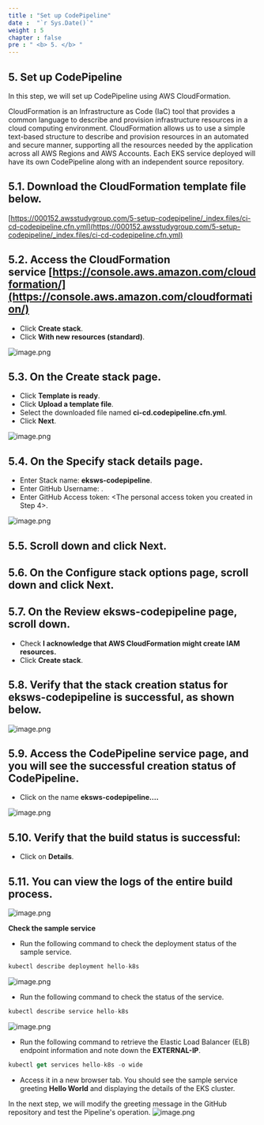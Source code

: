 ```yaml
---
title : "Set up CodePipeline"
date :  "`r Sys.Date()`" 
weight : 5 
chapter : false
pre : " <b> 5. </b> "
---
```

## **5. Set up CodePipeline**

In this step, we will set up CodePipeline using AWS CloudFormation.

CloudFormation is an Infrastructure as Code (IaC) tool that provides a common language to describe and provision infrastructure resources in a cloud computing environment. CloudFormation allows us to use a simple text-based structure to describe and provision resources in an automated and secure manner, supporting all the resources needed by the application across all AWS Regions and AWS Accounts. Each EKS service deployed will have its own CodePipeline along with an independent source repository.

## **5.1. Download the CloudFormation template file below.**

[https://000152.awsstudygroup.com/5-setup-codepipeline/_index.files/ci-cd-codepipeline.cfn.yml](https://000152.awsstudygroup.com/5-setup-codepipeline/_index.files/ci-cd-codepipeline.cfn.yml)

## **5.2. Access the CloudFormation service** [https://console.aws.amazon.com/cloudformation/](https://console.aws.amazon.com/cloudformation/)

- Click **Create stack**.
- Click **With new resources (standard)**.

![image.png](/images/5.CodePipeline/5-1.png)

## **5.3. On the** Create stack **page**.

- Click **Template is ready**.
- Click **Upload a template file**.
- Select the downloaded file named **ci-cd.codepipeline.cfn.yml**.
- Click **Next**.

![image.png](/images/5.CodePipeline/5-2.png)

## **5.4. On the** Specify stack details **page**.

- Enter Stack name: **eksws-codepipeline**.
- Enter GitHub Username: <Your GitHub Username>.
- Enter GitHub Access token: <The personal access token you created in Step 4>.

![image.png](/images/5.CodePipeline/5-3.png)

## **5.5. Scroll down and click** Next.

## **5.6. On the** Configure stack options **page, scroll down and click** Next.

## **5.7. On the** Review eksws-codepipeline **page, scroll down.**

- Check **I acknowledge that AWS CloudFormation might create IAM resources.**
- Click **Create stack**.

## **5.8. Verify that the stack creation status for** eksws-codepipeline **is successful, as shown below.**

![image.png](/images/5.CodePipeline/5-4.png)

## **5.9. Access the CodePipeline service page, and you will see the successful creation status of CodePipeline.**

- Click on the name **eksws-codepipeline….**

![image.png](/images/5.CodePipeline/5-5.png)

## **5.10. Verify that the build status is successful:**

- Click on **Details**.

## **5.11. You can view the logs of the entire build process.**

![image.png](/images/5.CodePipeline/5-6.png)

**Check the sample service**

- Run the following command to check the deployment status of the sample service.

```jsx
kubectl describe deployment hello-k8s
```

![image.png](/images/5.CodePipeline/5-7.png)

- Run the following command to check the status of the service.

```jsx
kubectl describe service hello-k8s
```

![image.png](/images/5.CodePipeline/5-8.png)

- Run the following command to retrieve the Elastic Load Balancer (ELB) endpoint information and note down the **EXTERNAL-IP**.

```jsx
kubectl get services hello-k8s -o wide
```

- Access it in a new browser tab. You should see the sample service greeting **Hello World** and displaying the details of the EKS cluster.

In the next step, we will modify the greeting message in the GitHub repository and test the Pipeline's operation. ![image.png](/images/5.CodePipeline/5-9.png)

